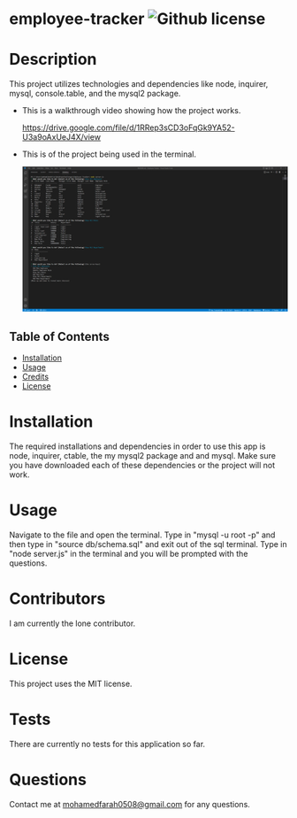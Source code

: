 # employee-tracker ![Github license](https://img.shields.io/badge/license-MIT-blue.svg)

# Description

This project utilizes technologies and dependencies like node, inquirer, mysql, console.table, and the mysql2 package.

- This is a walkthrough video showing how the project works.

  https://drive.google.com/file/d/1RRep3sCD3oFqGk9YA52-U3a9oAxUeJ4X/view

- This is of the project being used in the terminal.

  ![Getting Started](img/screenshot.png)

## Table of Contents

- [Installation](#installation)
- [Usage](#usage)
- [Credits](#credits)
- [License](#license)

# Installation

The required installations and dependencies in order to use this app is node, inquirer, ctable, the my mysql2 package and and mysql. Make sure you have downloaded each of these dependencies or the project will not work.

# Usage

Navigate to the file and open the terminal. Type in "mysql -u root -p" and then type in "source db/schema.sql" and exit out of the sql terminal. Type in "node server.js" in the terminal and you will be prompted with the questions.

# Contributors

I am currently the lone contributor.

# License

This project uses the MIT license.

# Tests

There are currently no tests for this application so far.

# Questions

Contact me at mohamedfarah0508@gmail.com for any questions.
